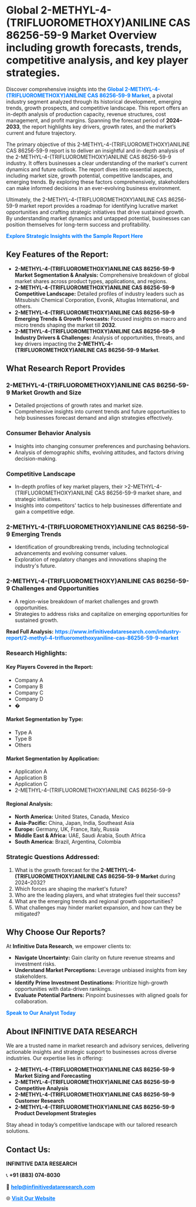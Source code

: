 <h1>Global 2-METHYL-4-(TRIFLUOROMETHOXY)ANILINE CAS 86256-59-9 Market Overview including growth forecasts, trends, competitive analysis, and key player strategies.</h1>
<p>
Discover comprehensive insights into the 
<a href="https://www.infinitivedataresearch.com/industry-report/2-methyl-4-trifluoromethoxyaniline-cas-86256-59-9-market" rel="dofollow" style="color: #007BFF; text-decoration: none;"><strong>Global 2-METHYL-4-(TRIFLUOROMETHOXY)ANILINE CAS 86256-59-9 Market</strong></a>, a pivotal industry segment analyzed through its historical development, emerging trends, growth prospects, and competitive landscape. This report offers an in-depth analysis of production capacity, revenue structures, cost management, and profit margins. Spanning the forecast period of <strong>2024–2033</strong>, the report highlights key drivers, growth rates, and the market’s current and future trajectory.
</p>
<p>
The primary objective of this 2-METHYL-4-(TRIFLUOROMETHOXY)ANILINE CAS 86256-59-9 report is to deliver an insightful and in-depth analysis of the 2-METHYL-4-(TRIFLUOROMETHOXY)ANILINE CAS 86256-59-9 industry. It offers businesses a clear understanding of the market's current dynamics and future outlook. The report dives into essential aspects, including market size, growth potential, competitive landscapes, and emerging trends. By exploring these factors comprehensively, stakeholders can make informed decisions in an ever-evolving business environment.
</p>
<p>
Ultimately, the 2-METHYL-4-(TRIFLUOROMETHOXY)ANILINE CAS 86256-59-9 market report provides a roadmap for identifying lucrative market opportunities and crafting strategic initiatives that drive sustained growth. By understanding market dynamics and untapped potential, businesses can position themselves for long-term success and profitability.
</p>
<p>
<a href="https://www.infinitivedataresearch.com/request-sample/reportId=104332" style="color: #007BFF; text-decoration: none;"><strong>Explore Strategic Insights with the Sample Report Here</strong></a>
</p>

<h2>Key Features of the Report:</h2>
<ul>
<li><strong>2-METHYL-4-(TRIFLUOROMETHOXY)ANILINE CAS 86256-59-9 Market Segmentation & Analysis:</strong> Comprehensive breakdown of global market shares across product types, applications, and regions.</li>
<li><strong>2-METHYL-4-(TRIFLUOROMETHOXY)ANILINE CAS 86256-59-9 Competitive Landscape:</strong> Detailed profiles of industry leaders such as Mitsubishi Chemical Corporation, Evonik, Altuglas International, and others.</li>
<li><strong>2-METHYL-4-(TRIFLUOROMETHOXY)ANILINE CAS 86256-59-9 Emerging Trends & Growth Forecasts:</strong> Focused insights on macro and micro trends shaping the market till <strong>2032</strong>.</li>
<li><strong>2-METHYL-4-(TRIFLUOROMETHOXY)ANILINE CAS 86256-59-9 Industry Drivers & Challenges:</strong> Analysis of opportunities, threats, and key drivers impacting the <strong>2-METHYL-4-(TRIFLUOROMETHOXY)ANILINE CAS 86256-59-9 Market</strong>.</li>
</ul>

<h2>What Research Report Provides</h2>
<h3>2-METHYL-4-(TRIFLUOROMETHOXY)ANILINE CAS 86256-59-9 Market Growth and Size</h3>
<ul>
<li>Detailed projections of growth rates and market size.</li>
<li>Comprehensive insights into current trends and future opportunities to help businesses forecast demand and align strategies effectively.</li>
</ul>

<h3>Consumer Behavior Analysis</h3>
<ul>
<li>Insights into changing consumer preferences and purchasing behaviors.</li>
<li>Analysis of demographic shifts, evolving attitudes, and factors driving decision-making.</li>
</ul>

<h3>Competitive Landscape</h3>
<ul>
<li>In-depth profiles of key market players, their >2-METHYL-4-(TRIFLUOROMETHOXY)ANILINE CAS 86256-59-9 market share, and strategic initiatives.</li>
<li>Insights into competitors' tactics to help businesses differentiate and gain a competitive edge.</li>
</ul>

<h3>2-METHYL-4-(TRIFLUOROMETHOXY)ANILINE CAS 86256-59-9 Emerging Trends</h3>
<ul>
<li>Identification of groundbreaking trends, including technological advancements and evolving consumer values.</li>
<li>Exploration of regulatory changes and innovations shaping the industry's future.</li>
</ul>

<h3>2-METHYL-4-(TRIFLUOROMETHOXY)ANILINE CAS 86256-59-9 Challenges and Opportunities</h3>
<ul>
<li>A region-wise breakdown of market challenges and growth opportunities.</li>
<li>Strategies to address risks and capitalize on emerging opportunities for sustained growth.</li>
</ul>
<p><strong>Read Full Analysis:</strong> <a href="https://www.infinitivedataresearch.com/industry-report/2-methyl-4-trifluoromethoxyaniline-cas-86256-59-9-market" rel="dofollow" style="color: #007BFF; text-decoration: none;"><strong>https://www.infinitivedataresearch.com/industry-report/2-methyl-4-trifluoromethoxyaniline-cas-86256-59-9-market</strong></a></p>
<h3>Research Highlights:</h3>
<h4>Key Players Covered in the Report:</h4>
<ul><li>Company A</li><li>Company B</li><li>Company C</li><li>Company D</li><li>�</li></ul>
<h4>Market Segmentation by Type:</h4>
<ul><li>Type A</li><li>Type B</li><li>Others</li></ul>
<h4>Market Segmentation by Application:</h4>
<ul><li>Application A</li><li>Application B</li><li>Application C</li><li>2-METHYL-4-(TRIFLUOROMETHOXY)ANILINE CAS 86256-59-9</li></ul>

<h4>Regional Analysis:</h4>
<ul>
<li><strong>North America:</strong> United States, Canada, Mexico</li>
<li><strong>Asia-Pacific:</strong> China, Japan, India, Southeast Asia</li>
<li><strong>Europe:</strong> Germany, UK, France, Italy, Russia</li>
<li><strong>Middle East & Africa:</strong> UAE, Saudi Arabia, South Africa</li>
<li><strong>South America:</strong> Brazil, Argentina, Colombia</li>
</ul>

<h3>Strategic Questions Addressed:</h3>
<ol>
<li>What is the growth forecast for the <strong>2-METHYL-4-(TRIFLUOROMETHOXY)ANILINE CAS 86256-59-9 Market</strong> during 2024–2032?</li>
<li>Which forces are shaping the market's future?</li>
<li>Who are the leading players, and what strategies fuel their success?</li>
<li>What are the emerging trends and regional growth opportunities?</li>
<li>What challenges may hinder market expansion, and how can they be mitigated?</li>
</ol>

<h2>Why Choose Our Reports?</h2>
<p>At <strong>Infinitive Data Research</strong>, we empower clients to:</p>
<ul>
<li><strong>Navigate Uncertainty:</strong> Gain clarity on future revenue streams and investment risks.</li>
<li><strong>Understand Market Perceptions:</strong> Leverage unbiased insights from key stakeholders.</li>
<li><strong>Identify Prime Investment Destinations:</strong> Prioritize high-growth opportunities with data-driven rankings.</li>
<li><strong>Evaluate Potential Partners:</strong> Pinpoint businesses with aligned goals for collaboration.</li>
</ul>
<p><a href="https://www.infinitivedataresearch.com/industry-report/2-methyl-4-trifluoromethoxyaniline-cas-86256-59-9-market" rel="dofollow" style="color: #007BFF; text-decoration: none;"><strong>Speak to Our Analyst Today</strong></a></p>

<h2>About INFINITIVE DATA RESEARCH</h2>
<p>We are a trusted name in market research and advisory services, delivering actionable insights and strategic support to businesses across diverse industries. Our expertise lies in offering:</p>
<ul>
<li><strong>2-METHYL-4-(TRIFLUOROMETHOXY)ANILINE CAS 86256-59-9 Market Sizing and Forecasting</strong></li>
<li><strong>2-METHYL-4-(TRIFLUOROMETHOXY)ANILINE CAS 86256-59-9 Competitive Analysis</strong></li>
<li><strong>2-METHYL-4-(TRIFLUOROMETHOXY)ANILINE CAS 86256-59-9 Customer Research</strong></li>
<li><strong>2-METHYL-4-(TRIFLUOROMETHOXY)ANILINE CAS 86256-59-9 Product Development Strategies</strong></li>
</ul>
<p>Stay ahead in today’s competitive landscape with our tailored research solutions.</p>

<h2>Contact Us:</h2>
<p><strong>INFINITIVE DATA RESEARCH</strong></p>
<p>📞 <strong>+91 (883) 074-8030</strong></p>
<p>📧 <strong><a href="mailto:help@infinitivedataresearch.com" style="color: #007BFF;">help@infinitivedataresearch.com</a></strong></p>
<p>🌐 <strong><a href="https://www.infinitivedataresearch.com" rel="dofollow" style="color: #007BFF;">Visit Our Website</a></strong></p>